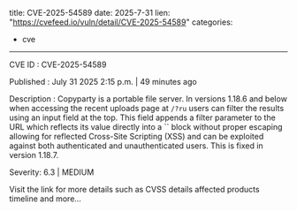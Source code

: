  
title: CVE-2025-54589
date: 2025-7-31
lien: "https://cvefeed.io/vuln/detail/CVE-2025-54589"
categories:
  - cve
---

CVE ID : CVE-2025-54589

Published :  July 31
2025
2:15 p.m. | 49 minutes ago

Description : Copyparty is a portable file server. In versions 1.18.6 and below
when accessing the recent uploads page at `/?ru`
users can filter the results using an input field at the top. This field appends a filter parameter to the URL
which reflects its value directly into a `` block without proper escaping
allowing for reflected Cross-Site Scripting (XSS) and can be exploited against both authenticated and unauthenticated users. This is fixed in version 1.18.7.

Severity: 6.3 | MEDIUM

Visit the link for more details
such as CVSS details
affected products
timeline
and more...
